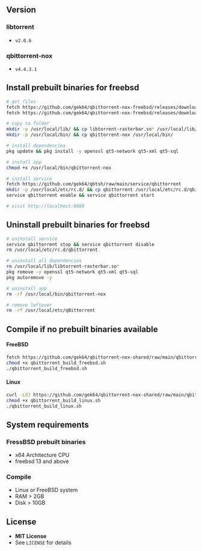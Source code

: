 ## Version
### libtorrent
- `v2.0.6`
### qbittorrent-nox
- `v4.4.3.1`

## Install prebuilt binaries for freebsd
```sh
# get files
fetch https://github.com/gek64/qbittorrent-nox-freebsd/releases/download/v4.4.3.1/libtorrent-rasterbar.so.2.0.6
fetch https://github.com/gek64/qbittorrent-nox-freebsd/releases/download/v4.4.3.1/qbittorrent-nox

# copy to folder
mkdir -p /usr/local/lib/ && cp libtorrent-rasterbar.so* /usr/local/lib/
mkdir -p /usr/local/bin/ && cp qbittorrent-nox /usr/local/bin/

# install dependencies 
pkg update && pkg install -y openssl qt5-network qt5-xml qt5-sql

# install app
chmod +x /usr/local/bin/qbittorrent-nox

# install service
fetch https://github.com/gek64/qbtsh/raw/main/service/qbittorrent
mkdir -p /usr/local/etc/rc.d/ && cp qbittorrent /usr/local/etc/rc.d/qbittorrent && chmod +x /usr/local/etc/rc.d/qbittorrent
service qbittorrent enable && service qbittorrent start

# visit http://localhost:8080
```

## Uninstall prebuilt binaries for freebsd
```sh
# uninstall service
service qbittorrent stop && service qbittorrent disable
rm /usr/local/etc/rc.d/qbittorrent

# uninstall all dependencies
rm /usr/local/lib/libtorrent-rasterbar.so*
pkg remove -y openssl qt5-network qt5-xml qt5-sql
pkg autoremove -y

# uninstall app
rm -rf /usr/local/bin/qbittorrent-nox

# remove leftover
rm -rf /usr/local/etc/qBittorrent
```

## Compile if no prebuilt binaries available
#### FreeBSD
```sh
fetch https://github.com/gek64/qbittorrent-nox-shared/raw/main/qbittorrent_build_freebsd.sh
chmod +x qbittorrent_build_freebsd.sh
./qbittorrent_build_freebsd.sh
```
#### Linux
```sh
curl -LOJ https://github.com/gek64/qbittorrent-nox-shared/raw/main/qbittorrent_build_linux.sh
chmod +x qbittorrent_build_linux.sh
./qbittorrent_build_linux.sh
```

## System requirements
### FressBSD prebuilt binaries
- x64 Architecture CPU
- freebsd 13 and above

### Compile
- Linux or FreeBSD system
- RAM > 2GB
- Disk > 10GB


## License
- **MIT License**
- See `LICENSE` for details
